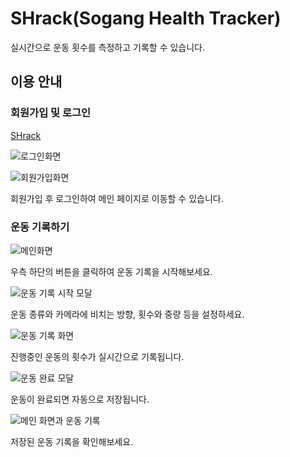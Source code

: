 # SHrack(Sogang Health Tracker)

실시간으로 운동 횟수를 측정하고 기록할 수 있습니다.

## 이용 안내

### 회원가입 및 로그인

[SHrack](https://sg-capstone-shrack.github.io/SHrack-front/)

![로그인화면](http://cscp2.sogang.ac.kr/CSE4186/CSE4186/UserData/SHrack%EB%A1%9C%EA%B7%B8%EC%9D%B8.png)

![회원가입화면](http://cscp2.sogang.ac.kr/CSE4186/CSE4186/UserData/SHrack%ED%9A%8C%EC%9B%90%EA%B0%80%EC%9E%85.png)

회원가입 후 로그인하여 메인 페이지로 이동할 수 있습니다.

### 운동 기록하기

![메인화면](http://cscp2.sogang.ac.kr/CSE4186/CSE4186/UserData/SHrack%EB%A9%94%EC%9D%B8%ED%99%94%EB%A9%B4.png)

우측 하단의 버튼을 클릭하여 운동 기록을 시작해보세요.

![운동 기록 시작 모달](http://cscp2.sogang.ac.kr/CSE4186/CSE4186/UserData/Shrack%EC%9A%B4%EB%8F%99%EC%8B%9C%EC%9E%91.png)

운동 종류와 카메라에 비치는 방향, 횟수와 중량 등을 설정하세요.

![운동 기록 화면](http://cscp2.sogang.ac.kr/CSE4186/CSE4186/UserData/SHrack%EC%9A%B4%EB%8F%99%EA%B8%B0%EB%A1%9D%EC%A4%91.png)

진행중인 운동의 횟수가 실시간으로 기록됩니다.

![운동 완료 모달](http://cscp2.sogang.ac.kr/CSE4186/CSE4186/UserData/SHrack%EC%9A%B4%EB%8F%99%EC%99%84%EB%A3%8C%EC%B0%BD.png)

운동이 완료되면 자동으로 저장됩니다.

![메인 화면과 운동 기록](http://cscp2.sogang.ac.kr/CSE4186/CSE4186/UserData/SHrack%EC%9A%B4%EB%8F%99%EC%99%84%EB%A3%8C%ED%9B%84%EA%B8%B0%EB%A1%9D.png)

저장된 운동 기록을 확인해보세요.
